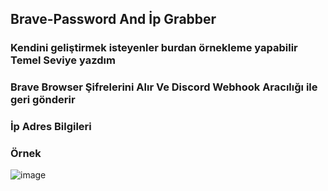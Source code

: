 ## Brave-Password And İp Grabber
### Kendini geliştirmek isteyenler burdan örnekleme yapabilir Temel Seviye yazdım
### Brave Browser Şifrelerini Alır Ve Discord Webhook Aracılığı ile geri gönderir
### İp Adres Bilgileri
### Örnek

![image](https://user-images.githubusercontent.com/127852144/226062031-a1a6e1cb-67cc-4f9f-b7d2-2250ba15f077.png)
